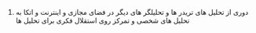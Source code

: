 1. دوری از تحلیل های تریدر ها و تحلیلگر های دیگر در فضای مجازی و اینترنت و اتکا به تحلیل های شخصی و تمرکز روی استقلال فکری برای تحلیل ها